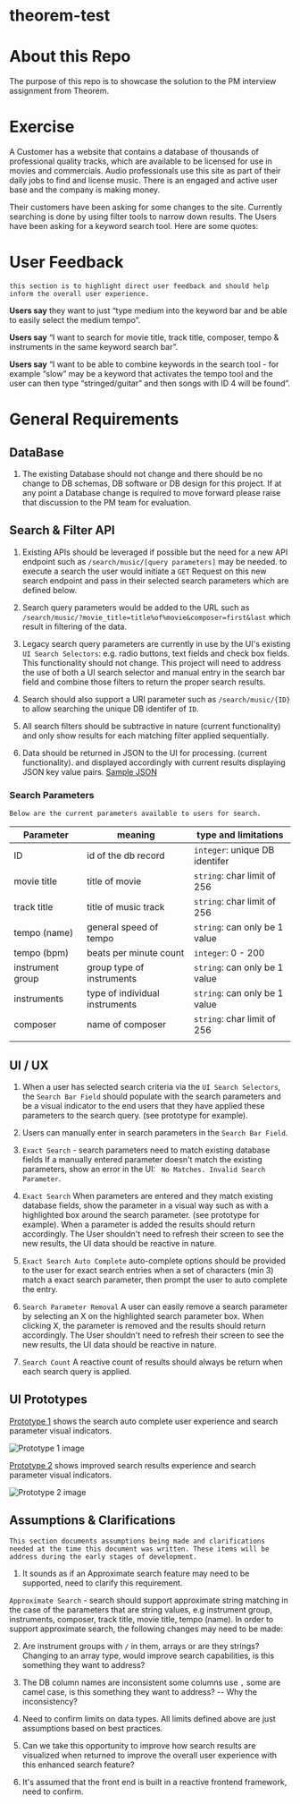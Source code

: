 # theorem-test

# About this Repo

The purpose of this repo is to showcase the solution to the PM interview assignment from Theorem. 


# Exercise 

A Customer has a website that contains a database of thousands of professional quality tracks, which are available to be licensed for use in movies and commercials. Audio professionals use this site as part of their daily jobs to find and license music. There is an engaged and active user base and the company is making money.

Their customers have been asking for some changes to the site. Currently searching is done by using filter tools to narrow down results. The Users have been asking for a keyword search tool. Here are some quotes:

# User Feedback

```
this section is to highlight direct user feedback and should help inform the overall user experience.
```

**Users say** they want to just “type medium into the keyword bar and be able to easily
select the medium tempo”.

**Users say** “I want to search for movie title, track title, composer, tempo & instruments in the same keyword search bar”.

**Users say** “I want to be able to combine keywords in the search tool - for example “slow” may be a keyword that activates the tempo tool and the user can then type
“stringed/guitar” and then songs with ID 4 will be found”.


# General Requirements

## DataBase 

1. The existing Database should not change and there should be no change to DB schemas, DB software or DB design for this project. If at any point a Database change is required to move forward please raise that discussion to the PM team for evaluation. 

## Search & Filter API

1. Existing APIs should be leveraged if possible but the need for a new API endpoint such as  `/search/music/[query parameters]` may be needed.  to execute a search the user would initiate a `GET` Request on this new search endpoint and pass in their selected search parameters which are defined below.

2. Search query parameters would be added to the URL such as `/search/music/?movie_title=title%of%movie&composer=first&last` which result in filtering of the data.   

2. Legacy search query parameters are currently in use by the UI's existing `UI Search Selectors`: e.g. radio buttons,  text fields and check box fields. This functionality should not change. This project will need to address the use of both a UI search selector and manual entry in the search bar field and combine those filters to return the proper search results.

3. Search should also support a URI parameter such as `/search/music/{ID}` to allow searching the unique DB identifer of `ID`. 

3. All search filters should be subtractive in nature (current functionality) and only show results for each matching filter applied sequentially. 

4. Data should be returned in JSON to the UI for processing. (current functionality). and displayed accordingly with current results displaying JSON key value pairs. [Sample JSON](sample.json)


### Search Parameters

```
Below are the current parameters available to users for search.
```

| Parameter |  meaning |type and limitations |
|---|---|---|
| ID    | id of the db record  |  `integer`: unique DB identifer    |
| movie title  | title of movie   | `string`: char limit of 256   |
| track title | title of music track   | `string`: char limit of 256  |
| tempo (name)  | general speed of tempo  | `string`: can only be 1 value|
| tempo (bpm)   |beats per minute count   | `integer`: 0 - 200 |
| instrument group  | group type of instruments | `string`: can only be 1 value |
| instruments  | type of individual instruments | `string`: can only be 1 value  |
| composer  |name of composer   |`string`: char limit of 256  |
|   |   |   |


## UI / UX 

1. When a user has selected search criteria via the `UI Search Selectors`, the `Search Bar Field` should populate with the search parameters and be a visual indicator to the end users that they have applied these parameters to the search query. (see prototype for example).

2. Users can manually enter in search parameters in the `Search Bar Field`. 

5. `Exact Search` - search parameters need to match existing database fields If a manually entered parameter doesn't match the existing parameters, show an error in the UI: ` No Matches. Invalid Search Parameter`. 

3. `Exact Search` When parameters are entered and they match existing database fields, show the parameter in a visual way such as with a highlighted box around the search parameter. (see prototype for example). When a parameter is added the results should return accordingly. The User shouldn't need to refresh their screen to see the new results, the UI data should be reactive in nature. 

3. `Exact Search Auto Complete` auto-complete options should be provided to the user for exact search entries when a set of characters (min 3) match a exact search parameter, then prompt the user to auto complete the entry. 

4. `Search Parameter Removal` A user can easily remove a search parameter by selecting an X on the highlighted search parameter box. When clicking X, the parameter is removed and the results should return accordingly.  The User shouldn't need to refresh their screen to see the new results, the UI data should be reactive in nature. 

6. `Search Count` A reactive count of results should always be return when each search query is applied. 


## UI Prototypes 

[Prototype 1](images/prototype1.png) shows the search auto complete user experience and search parameter visual indicators. 

![Prototype 1 image](images/prototype1.png)

[Prototype 2](images/prototype2.png) shows improved search results experience and search parameter visual indicators.

![Prototype 2 image](images/prototype2.png)


## Assumptions & Clarifications 

```
This section documents assumptions being made and clarifications needed at the time this document was written. These items will be address during the early stages of development.
``` 

1. It sounds as if an Approximate search feature may need to be supported, need to clarify this requirement. 

 `Approximate Search` - search should support approximate string matching in the case of the parameters that are string values, e.g instrument group, instruments, composer, track title, movie title, tempo (name).  In order to support approximate search, the following changes may need to be made: 

 2. Are instrument groups with `/` in them, arrays or are they strings? Changing to an array type, would improve search capabilities, is this something they want to address? 

 3. The DB column names are inconsistent some columns use `,` some are camel case, is this something they want to address?  -- Why the inconsistency? 

 4. Need to confirm limits on data types. All limits defined above are just assumptions based on best practices.

 5. Can we take this opportunity to improve how search results are visualized when returned to improve
 the overall user experience with this enhanced search feature? 

 6. It's assumed that the front end is built in a reactive frontend framework, need to confirm. 